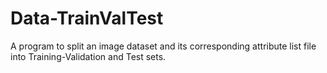 # Data-TrainValTest
A program to split an image dataset and its corresponding attribute list file into Training-Validation and Test sets.
